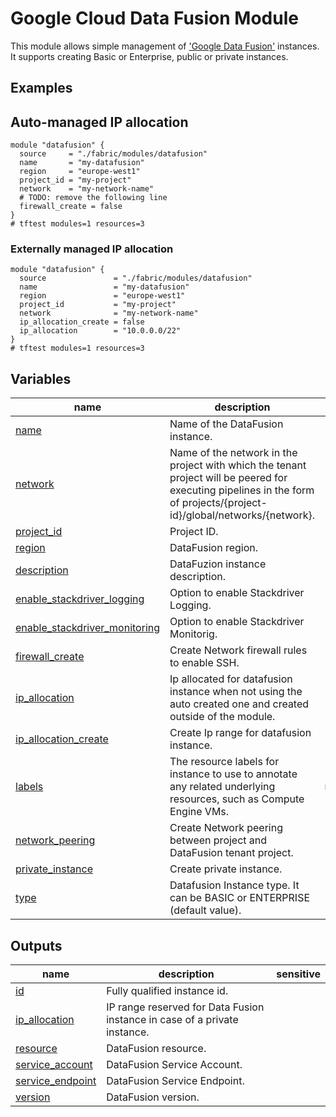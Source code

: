 # Google Cloud Data Fusion Module

This module allows simple management of ['Google Data Fusion'](https://cloud.google.com/data-fusion) instances. It supports creating Basic or Enterprise, public or private instances.

## Examples

## Auto-managed IP allocation

```hcl
module "datafusion" {
  source     = "./fabric/modules/datafusion"
  name       = "my-datafusion"
  region     = "europe-west1"
  project_id = "my-project"
  network    = "my-network-name"
  # TODO: remove the following line
  firewall_create = false
}
# tftest modules=1 resources=3
```

### Externally managed IP allocation

```hcl
module "datafusion" {
  source               = "./fabric/modules/datafusion"
  name                 = "my-datafusion"
  region               = "europe-west1"
  project_id           = "my-project"
  network              = "my-network-name"
  ip_allocation_create = false
  ip_allocation        = "10.0.0.0/22"
}
# tftest modules=1 resources=3
```
<!-- BEGIN TFDOC -->

## Variables

| name | description | type | required | default |
|---|---|:---:|:---:|:---:|
| [name](variables.tf#L63) | Name of the DataFusion instance. | <code>string</code> | ✓ |  |
| [network](variables.tf#L68) | Name of the network in the project with which the tenant project will be peered for executing pipelines in the form of projects/{project-id}/global/networks/{network}. | <code>string</code> | ✓ |  |
| [project_id](variables.tf#L85) | Project ID. | <code>string</code> | ✓ |  |
| [region](variables.tf#L90) | DataFusion region. | <code>string</code> | ✓ |  |
| [description](variables.tf#L21) | DataFuzion instance description. | <code>string</code> |  | <code>&#34;Terraform managed.&#34;</code> |
| [enable_stackdriver_logging](variables.tf#L27) | Option to enable Stackdriver Logging. | <code>bool</code> |  | <code>false</code> |
| [enable_stackdriver_monitoring](variables.tf#L33) | Option to enable Stackdriver Monitorig. | <code>bool</code> |  | <code>false</code> |
| [firewall_create](variables.tf#L39) | Create Network firewall rules to enable SSH. | <code>bool</code> |  | <code>true</code> |
| [ip_allocation](variables.tf#L45) | Ip allocated for datafusion instance when not using the auto created one and created outside of the module. | <code>string</code> |  | <code>null</code> |
| [ip_allocation_create](variables.tf#L51) | Create Ip range for datafusion instance. | <code>bool</code> |  | <code>true</code> |
| [labels](variables.tf#L57) | The resource labels for instance to use to annotate any related underlying resources, such as Compute Engine VMs. | <code>map&#40;string&#41;</code> |  | <code>&#123;&#125;</code> |
| [network_peering](variables.tf#L73) | Create Network peering between project and DataFusion tenant project. | <code>bool</code> |  | <code>true</code> |
| [private_instance](variables.tf#L79) | Create private instance. | <code>bool</code> |  | <code>true</code> |
| [type](variables.tf#L95) | Datafusion Instance type. It can be BASIC or ENTERPRISE (default value). | <code>string</code> |  | <code>&#34;ENTERPRISE&#34;</code> |

## Outputs

| name | description | sensitive |
|---|---|:---:|
| [id](outputs.tf#L17) | Fully qualified instance id. |  |
| [ip_allocation](outputs.tf#L22) | IP range reserved for Data Fusion instance in case of a private instance. |  |
| [resource](outputs.tf#L27) | DataFusion resource. |  |
| [service_account](outputs.tf#L32) | DataFusion Service Account. |  |
| [service_endpoint](outputs.tf#L37) | DataFusion Service Endpoint. |  |
| [version](outputs.tf#L42) | DataFusion version. |  |

<!-- END TFDOC -->
